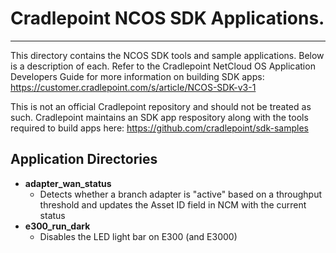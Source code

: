 # Cradlepoint NCOS SDK Applications.
----------

This directory contains the NCOS SDK tools and sample applications. Below is a description of each. 
Refer to the Cradlepoint NetCloud OS Application Developers Guide for more information on building SDK apps: https://customer.cradlepoint.com/s/article/NCOS-SDK-v3-1

This is not an official Cradlepoint repository and should not be treated as such. Cradlepoint maintains an SDK app respository along with the tools required to build apps here: https://github.com/cradlepoint/sdk-samples

## Application Directories

- **adapter_wan_status**
    - Detects whether a branch adapter is "active" based on a throughput threshold and updates the Asset ID field in NCM with the current status
- **e300_run_dark**
    - Disables the LED light bar on E300 (and E3000)